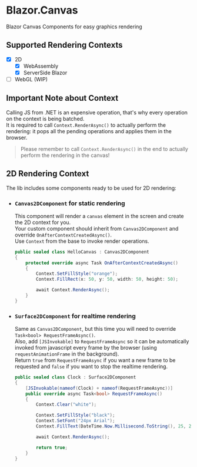 # Blazor.Canvas

Blazor Canvas Components for easy graphics rendering

## Supported Rendering Contexts

- [x] 2D
  - [x] WebAssembly
  - [x] ServerSide Blazor
- [ ] WebGL (WIP)

## Important Note about Context

Calling JS from .NET is an expensive operation, that's why every operation on the context is being batched.<br/>
It is required to call `Context.RenderAsync()` to actually perform the rendering: it pops all the pending operations and applies them in the browser.

> Please remember to call `Context.RenderAsync()` in the end to actually perform the rendering in the canvas!

## 2D Rendering Context

The lib includes some components ready to be used for 2D rendering:

- ### `Canvas2DComponent` for static rendering

  This component will render a `canvas` element in the screen and create the 2D context for you.<br/>
  Your custom component should inherit from `Canvas2DComponent` and override `OnAfterContextCreatedAsync()`.<br/>
  Use `Context` from the base to invoke render operations.
  
  ```cs
  public sealed class HelloCanvas : Canvas2DComponent
  {
      protected override async Task OnAfterContextCreatedAsync()
      {
          Context.SetFillStyle("orange");
          Context.FillRect(x: 50, y: 50, width: 50, height: 50);

          await Context.RenderAsync();
      }
  }
  ```

- ### `Surface2DComponent` for realtime rendering

  Same as `Canvas2DComponent`, but this time you will need to override `Task<bool> RequestFrameAsync()`.<br/>
  Also, add `[JSInvokable]` to `RequestFrameAsync` so it can be automatically invoked from javascript every frame by the browser (using `requestAnimationFrame` in the background).<br/>
  Return `true` from `RequestFrameAsync` if you want a new frame to be requested and `false` if you want to stop the realtime rendering.

  ```cs
  public sealed class Clock : Surface2DComponent
  {
      [JSInvokable(nameof(Clock) + nameof(RequestFrameAsync))]
      public override async Task<bool> RequestFrameAsync()
      {
          Context.Clear("white");

          Context.SetFillStyle("black");
          Context.SetFont("24px Arial");
          Context.FillText(DateTime.Now.Millisecond.ToString(), 25, 25);

          await Context.RenderAsync();

          return true;
      }
  }
  ```
